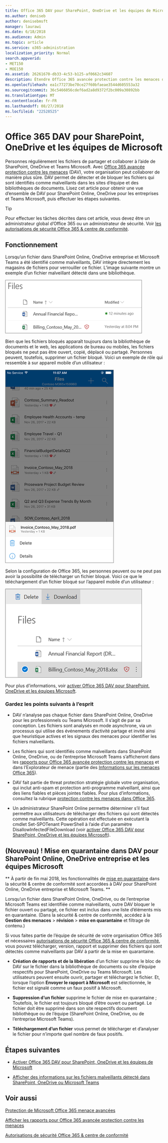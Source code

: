 ```yaml
---
title: Office 365 DAV pour SharePoint, OneDrive et les équipes de Microsoft
ms.author: deniseb
author: denisebmsft
manager: laurawi
ms.date: 6/18/2018
ms.audience: Admin
ms.topic: article
ms.service: o365-administration
localization_priority: Normal
search.appverid:
- MET150
- MOE150
ms.assetid: 26261670-db33-4c53-b125-af0662c34607
description: Étendre Office 365 avancée protection contre les menaces de fichiers dans SharePoint Online, OneDrive entreprise et Microsoft Teams pour permettre une collaboration plus sûre pour votre organisation.
ms.openlocfilehash: ea1c77273be70ce27f60bfaeae3544d605553a32
ms.sourcegitcommit: 36c5466056cdef6ad2a8d9372f2bc009a30892bb
ms.translationtype: MT
ms.contentlocale: fr-FR
ms.lasthandoff: 08/27/2018
ms.locfileid: "22528525"
---
```

# <a name="office-365-atp-for-sharepoint-onedrive-and-microsoft-teams"></a>Office 365 DAV pour SharePoint, OneDrive et les équipes de Microsoft

Personnes régulièrement les fichiers de partager et collaborer à l’aide de SharePoint, OneDrive et Teams Microsoft. Avec [Office 365 avancée protection contre les menaces](office-365-atp.md) (DAV), votre organisation peut collaborer de manière plus sûre. DAV permet de détecter et de bloquer les fichiers qui sont identifiés comme malveillants dans les sites d’équipe et des bibliothèques de documents. Lisez cet article pour obtenir une vue d’ensemble de DAV pour SharePoint Online, OneDrive pour les entreprises et Teams Microsoft, puis effectuer les étapes suivantes. 
  
> [!TIP]
> Pour effectuer les tâches décrites dans cet article, vous devez être un administrateur global d’Office 365 ou un administrateur de sécurité. Voir [les autorisations de sécurité Office 365 &amp; centre de conformité](permissions-in-the-security-and-compliance-center.md). 
  
## <a name="how-it-works"></a>Fonctionnement

Lorsqu’un fichier dans SharePoint Online, OneDrive entreprise et Microsoft Teams a été identifié comme malveillants, DAV intègre directement les magasins de fichiers pour verrouiller ce fichier. L’image suivante montre un exemple d’un fichier malveillant détecté dans une bibliothèque.
  
[![Capture d’écran de fichiers dans OneDrive entreprise avec identifié comme malveillants](media/2bba71cc-7ad1-4799-8b9d-d56f923db3a7.png)](https://support.office.com/article/01e902ad-a903-4e0f-b093-1e1ac0c37ad2)
  
Bien que les fichiers bloqués apparaît toujours dans la bibliothèque de documents et le web, les applications de bureau ou mobiles, les fichiers bloqués ne peut pas être ouvert, copié, déplacé ou partagé. Personnes peuvent, toutefois, supprimer un fichier bloqué. Voici un exemple de rôle qui ressemble à sur appareil mobile d’un utilisateur :
  
[![Capture d’écran de la suppression d’un fichier bloqué depuis OneDrive entreprise de l’application mobile OneDrive](media/cb1c1705-fd0a-45b8-9a26-c22503011d54.png)](https://support.office.com/article/01e902ad-a903-4e0f-b093-1e1ac0c37ad2)
  
Selon la configuration de Office 365, les personnes peuvent ou ne peut pas avoir la possibilité de télécharger un fichier bloqué. Voici ce que le téléchargement d’un fichier bloqué sur l’appareil mobile d’un utilisateur :
  
[![Capture d’écran de téléchargement d’un fichier bloqué dans OneDrive entreprise](media/be288a82-bdd8-4371-93d8-1783db3b61bc.png)](https://support.office.com/article/01e902ad-a903-4e0f-b093-1e1ac0c37ad2)
  
Pour plus d’informations, voir [activer Office 365 DAV pour SharePoint, OneDrive et les équipes Microsoft](turn-on-atp-for-spo-odb-and-teams.md).
  
### <a name="keep-the-following-points-in-mind"></a>Gardez les points suivants à l’esprit

- DAV n’analyse pas chaque fichier dans SharePoint Online, OneDrive pour les professionnels ou Teams Microsoft. Il s’agit de par sa conception. Les fichiers sont analysés en mode asynchrone, via un processus qui utilise des événements d’activité partage et invité ainsi que heuristique actives et les signaux des menaces pour identifier les fichiers malveillants.
    
- Les fichiers qui sont identifiés comme malveillants dans SharePoint Online, OneDrive, ou de l’entreprise Microsoft Teams s’afficheront dans les [rapports pour Office 365 avancée protection contre les menaces](view-reports-for-atp.md) et dans l’Explorateur de menace (partie des [Informations sur les menaces Office 365](office-365-ti.md)).
    
- DAV fait partie de threat protection stratégie globale votre organisation, qui inclut anti-spam et protection anti-programme malveillant, ainsi que des liens fiables et pièces jointes fiables. Pour plus d’informations, consultez la rubrique [protection contre les menaces dans Office 365](protect-against-threats.md).
    
- Un administrateur SharePoint Online permettre déterminer s’il faut permettre aux utilisateurs de télécharger des fichiers qui sont détectés comme malveillants. Cette opération est effectuée en exécutant la cmdlet Set-SPOTenant PowerShell à l’aide d’un paramètre DisallowInfectedFileDownload (voir [activer Office 365 DAV pour SharePoint, OneDrive et les équipes Microsoft](turn-on-atp-for-spo-odb-and-teams.md)).
    
## <a name="new-quarantine-in-atp-for-sharepoint-online-onedrive-for-business-and-microsoft-teams"></a>(Nouveau) ! Mise en quarantaine dans DAV pour SharePoint Online, OneDrive entreprise et les équipes Microsoft

 ** À partir de fin mai 2018, les fonctionnalités de [mise en quarantaine](quarantine-email-messages.md) dans la sécurité &amp; centre de conformité sont accordées à DAV pour SharePoint Online, OneDrive entreprise et Microsoft Teams. **
  
Lorsqu’un fichier dans SharePoint Online, OneDrive, ou de l’entreprise Microsoft Teams est identifiée comme malveillants, outre DAV bloquer le fichier ouvert ou partagé, ce fichier est inclus dans une liste d’éléments mis en quarantaine. (Dans la sécurité &amp; centre de conformité, accédez à la **Gestion des menaces** \> **révision** \> **mise en quarantaine** et filtrage de contenu.) 
  
Si vous faites partie de l’équipe de sécurité de votre organisation Office 365 et nécessaires [autorisations de sécurité Office 365 &amp; centre de conformité](permissions-in-the-security-and-compliance-center.md), vous pouvez télécharger, version, rapport et supprimer des fichiers qui sont détectés comme malveillants par DAV à partir de la mise en quarantaine.
  
- **Création de rapports et de la libération** d’un fichier supprime le bloc de DAV sur le fichier dans la bibliothèque de documents ou site d’équipe respectifs pour SharePoint, OneDrive ou Teams Microsoft. Les utilisateurs peuvent ensuite ouvrir, partager et téléchargez le fichier. Et, lorsque l’option **Envoyer le rapport à Microsoft** est sélectionnée, le fichier est signalé comme un faux positif à Microsoft. 
    
- **Suppression d’un fichier** supprime le fichier de mise en quarantaine ; Toutefois, le fichier est toujours bloqué d’être ouvert ou partagé. Le fichier doit être supprimé dans son site respectifs document bibliothèque ou de l’équipe (SharePoint Online, OneDrive, ou de l’entreprise Microsoft Teams). 
    
- **Téléchargement d’un fichier** vous permet de télécharger et d’analyser le fichier pour n’importe quel nombre de faux positifs. 
    
## <a name="next-steps"></a>Étapes suivantes

- [Activer Office 365 DAV pour SharePoint, OneDrive et les équipes de Microsoft](turn-on-atp-for-spo-odb-and-teams.md)
    
- [Afficher des informations sur les fichiers malveillants détecté dans SharePoint, OneDrive ou Microsoft Teams](malicious-files-detected-in-spo-odb-or-teams.md)
    
## <a name="related-topics"></a>Voir aussi

[Protection de Microsoft Office 365 menace avancées](office-365-atp.md)
  
[Afficher les rapports pour Office 365 avancée protection contre les menaces](view-reports-for-atp.md)
  
[Autorisations de sécurité Office 365 &amp; centre de conformité](permissions-in-the-security-and-compliance-center.md)
  

